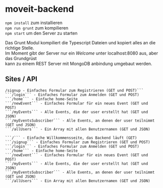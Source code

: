 # moveit-backend


```npm install``` zum installieren  
```npm run grunt``` zum kompilieren  
```npm start``` um den Server zu starten


Das Grunt Modul kompiliert die Typescript Dateien und kopiert alles an die richtige Stelle.  
Im Moment gibt der Server nur ein *Welcome* unter localhost:8080 aus, aber das Grundgrüst  
kann zu einem REST Server mit MongoDB anbindung umgebaut werden.


## Sites / API

```/ - Einfache Willkommensseite, das Backend läuft (GET)
/signup - Einfaches Formular zum Registrieren (GET und POST)```
```/login``` - Einfaches Formular zum Anmelden (GET und POST)
```/home``` - Einfache home-Seite
```/newEvent``` - Einfaches Formular für ein neues Event (GET und POST)
```/myEvents``` - Alle Events, die der user erstellt hat (GET und JSON)
```/myEventsSubscriber``` - Alle Events, an denen der user teilnimmt (GET und JSON)
```/allUsers``` - Ein Array mit allen Benutzernamen (GET und JSON)

```/``` - Einfache Willkommensseite, das Backend läuft (GET)
```/signup``` - Einfaches Formular zum Registrieren (GET und POST)
```/login``` - Einfaches Formular zum Anmelden (GET und POST)
```/home``` - Einfache home-Seite
```/newEvent``` - Einfaches Formular für ein neues Event (GET und POST)
```/myEvents``` - Alle Events, die der user erstellt hat (GET und JSON)
```/myEventsSubscriber``` - Alle Events, an denen der user teilnimmt (GET und JSON)
```/allUsers``` - Ein Array mit allen Benutzernamen (GET und JSON)
